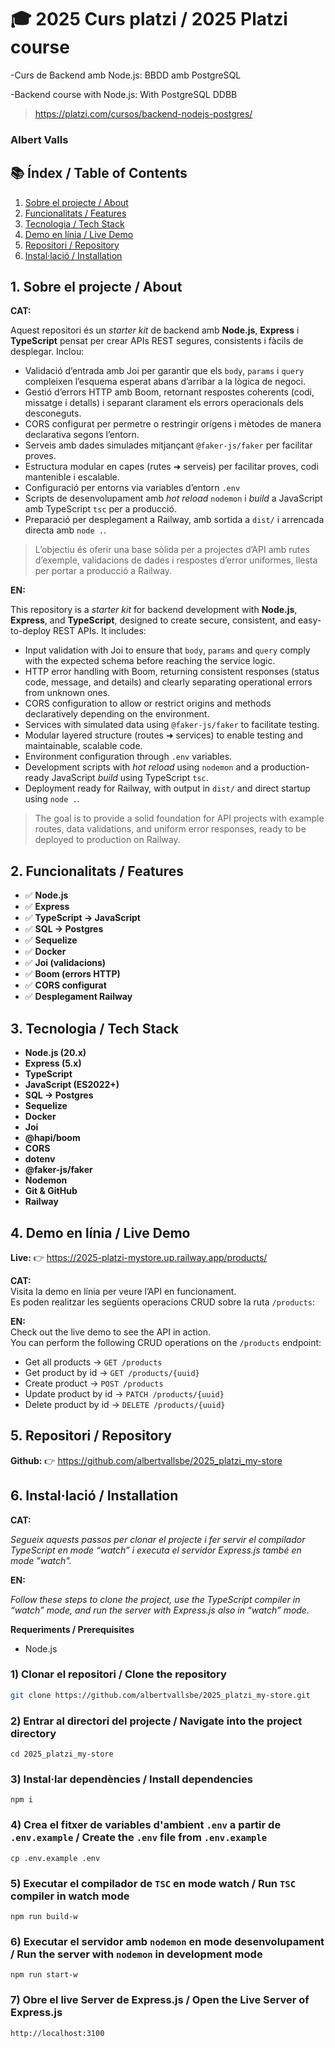 # 🎓 2025 Curs platzi / 2025 Platzi course

-Curs de Backend amb Node.js: BBDD amb PostgreSQL

-Backend course with Node.js: With PostgreSQL DDBB

> https://platzi.com/cursos/backend-nodejs-postgres/

### Albert Valls

## 📚 Índex / Table of Contents

1. [Sobre el projecte / About](#1-sobre-el-projecte--about)
2. [Funcionalitats / Features](#2-funcionalitats--features)
3. [Tecnologia / Tech Stack](#3-tecnologia--tech-stack)
4. [Demo en línia / Live Demo](#4-demo-en-línia--live-demo)
5. [Repositori / Repository](#5-repositori--repository)
6. [Instal·lació / Installation](#6-installació--installation)

## 1. Sobre el projecte / About

**CAT:**

Aquest repositori és un _starter kit_ de backend amb **Node.js**, **Express** i **TypeScript** pensat per crear APIs REST segures, consistents i fàcils de desplegar. Inclou:

- Validació d’entrada amb Joi per garantir que els `body`, `params` i `query` compleixen l’esquema esperat abans d’arribar a la lògica de negoci.
- Gestió d’errors HTTP amb Boom, retornant respostes coherents (codi, missatge i detalls) i separant clarament els errors operacionals dels desconeguts.
- CORS configurat per permetre o restringir orígens i mètodes de manera declarativa segons l’entorn.
- Serveis amb dades simulades mitjançant `@faker-js/faker` per facilitar proves.
- Estructura modular en capes (rutes ➜ serveis) per facilitar proves, codi mantenible i escalable.
- Configuració per entorns via variables d’entorn `.env`
- Scripts de desenvolupament amb _hot reload_ `nodemon` i _build_ a JavaScript amb TypeScript `tsc` per a producció.
- Preparació per desplegament a Railway, amb sortida a `dist/` i arrencada directa amb `node .`.

> L’objectiu és oferir una base sòlida per a projectes d’API amb rutes d’exemple, validacions de dades i respostes d’error uniformes, llesta per portar a producció a Railway.

**EN:**

This repository is a _starter kit_ for backend development with **Node.js**, **Express**, and **TypeScript**, designed to create secure, consistent, and easy-to-deploy REST APIs. It includes:

- Input validation with Joi to ensure that `body`, `params` and `query` comply with the expected schema before reaching the service logic.
- HTTP error handling with Boom, returning consistent responses (status code, message, and details) and clearly separating operational errors from unknown ones.
- CORS configuration to allow or restrict origins and methods declaratively depending on the environment.
- Services with simulated data using `@faker-js/faker` to facilitate testing.
- Modular layered structure (routes ➜ services) to enable testing and maintainable, scalable code.
- Environment configuration through `.env` variables.
- Development scripts with _hot reload_ using `nodemon` and a production-ready JavaScript _build_ using TypeScript `tsc`.
- Deployment ready for Railway, with output in `dist/` and direct startup using `node .`.

> The goal is to provide a solid foundation for API projects with example routes, data validations, and uniform error responses, ready to be deployed to production on Railway.

## 2. Funcionalitats / Features

- ✅ **Node.js**
- ✅ **Express**
- ✅ **TypeScript → JavaScript**
- ✅ **SQL → Postgres**
- ✅ **Sequelize**
- ✅ **Docker**
- ✅ **Joi (validacions)**
- ✅ **Boom (errors HTTP)**
- ✅ **CORS configurat**
- ✅ **Desplegament Railway**

## 3. Tecnologia / Tech Stack

- **Node.js (20.x)**
- **Express (5.x)**
- **TypeScript**
- **JavaScript (ES2022+)**
- **SQL → Postgres**
- **Sequelize**
- **Docker**
- **Joi**
- **@hapi/boom**
- **CORS**
- **dotenv**
- **@faker-js/faker**
- **Nodemon**
- **Git & GitHub**
- **Railway**

## 4. Demo en línia / Live Demo

**Live:** 👉 https://2025-platzi-mystore.up.railway.app/products/

**CAT:**  
Visita la demo en línia per veure l’API en funcionament.  
Es poden realitzar les següents operacions CRUD sobre la ruta `/products`:

**EN:**  
Check out the live demo to see the API in action.  
You can perform the following CRUD operations on the `/products` endpoint:

- Get all products → `GET /products`
- Get product by id → `GET /products/{uuid}`
- Create product → `POST /products`
- Update product by id → `PATCH /products/{uuid}`
- Delete product by id → `DELETE /products/{uuid}`

## 5. Repositori / Repository

**Github:** 👉 https://github.com/albertvallsbe/2025_platzi_my-store

## 6. Instal·lació / Installation

**CAT:**

_Segueix aquests passos per clonar el projecte i fer servir el compilador TypeScript en mode “watch” i executa el servidor Express.js també en mode "watch"._

**EN:**

_Follow these steps to clone the project, use the TypeScript compiler in “watch” mode, and run the server with Express.js also in “watch” mode._

**Requeriments / Prerequisites**

- Node.js

### 1) Clonar el repositori / Clone the repository

```bash
git clone https://github.com/albertvallsbe/2025_platzi_my-store.git
```

### 2) Entrar al directori del projecte / Navigate into the project directory

```
cd 2025_platzi_my-store
```

### 3) Instal·lar dependències / Install dependencies

```
npm i
```

### 4) Crea el fitxer de variables d'ambient `.env` a partir de `.env.example` / Create the `.env` file from `.env.example`

```
cp .env.example .env
```

### 5) Executar el compilador de `TSC` en mode watch / Run `TSC` compiler in watch mode

```
npm run build-w
```

### 6) Executar el servidor amb `nodemon` en mode desenvolupament / Run the server with `nodemon` in development mode

```
npm run start-w
```

### 7) Obre el live Server de Express.js / Open the Live Server of Express.js

```
http://localhost:3100
```
